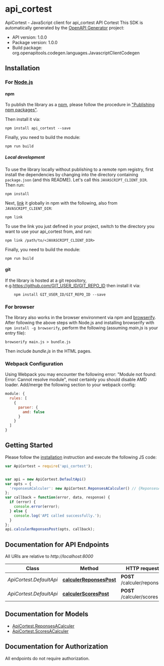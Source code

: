 # api_cortest

ApiCortest - JavaScript client for api_cortest
API Cortest
This SDK is automatically generated by the [OpenAPI Generator](https://openapi-generator.tech) project:

- API version: 1.0.0
- Package version: 1.0.0
- Build package: org.openapitools.codegen.languages.JavascriptClientCodegen

## Installation

### For [Node.js](https://nodejs.org/)

#### npm

To publish the library as a [npm](https://www.npmjs.com/), please follow the procedure in ["Publishing npm packages"](https://docs.npmjs.com/getting-started/publishing-npm-packages).

Then install it via:

```shell
npm install api_cortest --save
```

Finally, you need to build the module:

```shell
npm run build
```

##### Local development

To use the library locally without publishing to a remote npm registry, first install the dependencies by changing into the directory containing `package.json` (and this README). Let's call this `JAVASCRIPT_CLIENT_DIR`. Then run:

```shell
npm install
```

Next, [link](https://docs.npmjs.com/cli/link) it globally in npm with the following, also from `JAVASCRIPT_CLIENT_DIR`:

```shell
npm link
```

To use the link you just defined in your project, switch to the directory you want to use your api_cortest from, and run:

```shell
npm link /path/to/<JAVASCRIPT_CLIENT_DIR>
```

Finally, you need to build the module:

```shell
npm run build
```

#### git

If the library is hosted at a git repository, e.g.https://github.com/GIT_USER_ID/GIT_REPO_ID
then install it via:

```shell
    npm install GIT_USER_ID/GIT_REPO_ID --save
```

### For browser

The library also works in the browser environment via npm and [browserify](http://browserify.org/). After following
the above steps with Node.js and installing browserify with `npm install -g browserify`,
perform the following (assuming *main.js* is your entry file):

```shell
browserify main.js > bundle.js
```

Then include *bundle.js* in the HTML pages.

### Webpack Configuration

Using Webpack you may encounter the following error: "Module not found: Error:
Cannot resolve module", most certainly you should disable AMD loader. Add/merge
the following section to your webpack config:

```javascript
module: {
  rules: [
    {
      parser: {
        amd: false
      }
    }
  ]
}
```

## Getting Started

Please follow the [installation](#installation) instruction and execute the following JS code:

```javascript
var ApiCortest = require('api_cortest');


var api = new ApiCortest.DefaultApi()
var opts = {
  'reponsesACalculer': new ApiCortest.ReponsesACalculer() // {ReponsesACalculer} 
};
var callback = function(error, data, response) {
  if (error) {
    console.error(error);
  } else {
    console.log('API called successfully.');
  }
};
api.calculerReponsesPost(opts, callback);

```

## Documentation for API Endpoints

All URIs are relative to *http://localhost:8000*

Class | Method | HTTP request | Description
------------ | ------------- | ------------- | -------------
*ApiCortest.DefaultApi* | [**calculerReponsesPost**](docs/DefaultApi.md#calculerReponsesPost) | **POST** /calculer/reponses | 
*ApiCortest.DefaultApi* | [**calculerScoresPost**](docs/DefaultApi.md#calculerScoresPost) | **POST** /calculer/scores | 


## Documentation for Models

 - [ApiCortest.ReponsesACalculer](docs/ReponsesACalculer.md)
 - [ApiCortest.ScoresACalculer](docs/ScoresACalculer.md)


## Documentation for Authorization

All endpoints do not require authorization.
